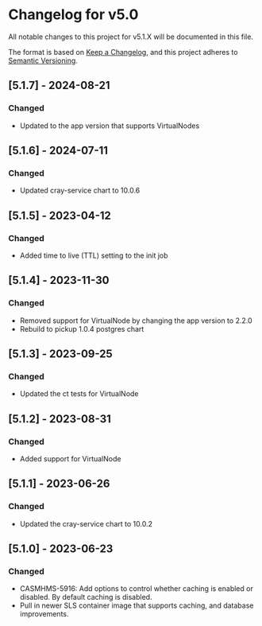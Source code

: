 # Changelog for v5.0

All notable changes to this project for v5.1.X will be documented in this file.

The format is based on [Keep a Changelog](https://keepachangelog.com/en/1.0.0/),
and this project adheres to [Semantic Versioning](https://semver.org/spec/v2.0.0.html).

## [5.1.7] - 2024-08-21
### Changed
- Updated to the app version that supports VirtualNodes

## [5.1.6] - 2024-07-11
### Changed
- Updated cray-service chart to 10.0.6

## [5.1.5] - 2023-04-12
### Changed
- Added time to live (TTL) setting to the init job

## [5.1.4] - 2023-11-30
### Changed
- Removed support for VirtualNode by changing the app version to 2.2.0
- Rebuild to pickup 1.0.4 postgres chart

## [5.1.3] - 2023-09-25
### Changed
- Updated the ct tests for VirtualNode

## [5.1.2] - 2023-08-31
### Changed
- Added support for VirtualNode

## [5.1.1] - 2023-06-26
### Changed
- Updated the cray-service chart to 10.0.2

## [5.1.0] - 2023-06-23
### Changed
- CASMHMS-5916: Add options to control whether caching is enabled or disabled. By default caching is disabled.  
- Pull in newer SLS container image that supports caching, and database improvements.

